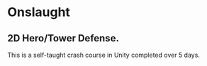 # Onslaught

## 2D Hero/Tower Defense.
This is a self-taught crash course in Unity completed over 5 days.

